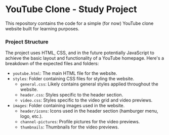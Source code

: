 # YouTube Clone - Study Project

This repository contains the code for a simple (for now) YouTube clone website built for learning purposes. 

### Project Structure

The project uses HTML, CSS, and in the future potentially JavaScript to achieve the basic layout and functionality of a YouTube homepage. Here's a breakdown of the expected files and folders:

* `youtube.html`: The main HTML file for the website.
* `styles`: Folder containing CSS files for styling the website. 
    * `general.css`: Likely contains general styles applied throughout the website.
    * `header.css`:  Styles specific to the header section.
    * `video.css`: Styles specific to the video grid and video previews.
* `images`: Folder containing images used in the website.
    * `header/icons`: Icons used in the header section (hamburger menu, logo, etc.).
    * `channel-pictures`: Profile pictures for the video previews.
    * `thumbnails`: Thumbnails for the video previews.